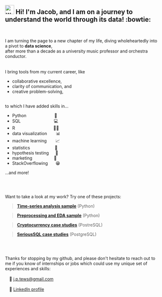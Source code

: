 ## <img src="https://raw.githubusercontent.com/syedareehaquasar/syedareehaquasar/master/gifs/Hi.gif" alt="waving hand" width="30px" height="30px"/> Hi! I'm Jacob, and I am on a journey to understand the world through its data! :bowtie:
<br/>

I am turning the page to a new chapter of my life, diving wholeheartedly into a pivot to **data science**, \
after more than a decade as a university music professor and orchestra conductor. 
<br/>
<br/>
<br/>
I bring tools from my current career, like
- collaborative excellence,
- clarity of communication, and 
- creative problem-solving, <br/><br/>


to which I have added skills in...
- Python &emsp;&emsp;&emsp;&emsp;&emsp;&ensp;&nbsp;&nbsp; :snake:
- SQL &emsp;&emsp;&emsp;&emsp;&emsp;&emsp;&emsp;&nbsp; :computer:
- R &emsp;&emsp;&emsp;&emsp;&emsp;&emsp;&emsp;&emsp;&ensp; :pirate_flag:
- data visualization &emsp;&nbsp;&nbsp; :bar_chart:
- machine learning &emsp;&nbsp;&nbsp; :chart_with_upwards_trend:
- statistics &emsp;&emsp;&emsp;&emsp;&emsp;&nbsp; :abacus:
- hypothesis testing &emsp; :test_tube:
- marketing &emsp;&emsp;&emsp;&emsp;&nbsp;&nbsp; :money_with_wings:
- StackOverflowing &emsp;&nbsp; :grin:

...and more!

<br/>
<br/>

Want to take a look at my work? Try one of these projects:

>[**Time-series analysis sample**](https://github.com/JacobTews/simple_time_series/blob/f0a9bbcb75348265c72d0053fdd79b9dab3a9ae0/README.md) (Python)

>[**Preprocessing and EDA sample**](https://github.com/JacobTews/preprocessing_and_eda/blob/main/README.md) (Python)

>[**Cryptocurrency case studies**](https://github.com/JacobTews/sql_crypto/blob/be998bd7ec9cf37c454c9ca1c3ee4d9d7ec5be4f/README.md) (PostreSQL)

>[**SeriousSQL case studies**](https://github.com/JacobTews/SeriousSQL/blob/2e6ef89a27053b5a39559fc99165941fa3239075/README.md) (PostgreSQL)

<br/><br/>

Thanks for stopping by my github, and please don't hesitate to reach out to me if you know of internships or jobs which could use my unique set of experiences and skills: <br/><br/>
&emsp;:email: [j.p.tews@gmail.com](mailto:j.p.tews@gmail.com) <br/><br/>
&emsp;:link: [LinkedIn profile](https://www.linkedin.com/in/jacob-tews/)

<!---
JacobTews/JacobTews is a ✨ special ✨ repository because its `README.md` (this file) appears on your GitHub profile.
You can click the Preview link to take a look at your changes.
--->
